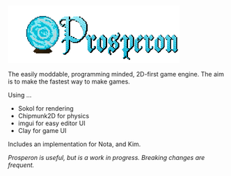 ![alt text](doc/prosperon_orb_horizontal.gif)

The easily moddable, programming minded, 2D-first game engine. The aim is to make the fastest way to make games.

Using ...
* Sokol for rendering
* Chipmunk2D for physics
* imgui for easy editor UI
* Clay for game UI

Includes an implementation for Nota, and Kim.

*Prosperon is useful, but is a work in progress. Breaking changes are frequent.*
